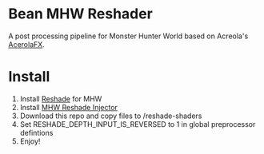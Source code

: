 # Bean MHW Reshader
A post processing pipeline for Monster Hunter World based on Acreola's [AcerolaFX](https://github.com/GarrettGunnell/AcerolaFX). 

# Install
1. Install [Reshade](https://reshade.me/) for MHW
2. Install [MHW Reshade Injector](https://www.nexusmods.com/monsterhunterworld/mods/4869)
3. Download this repo and copy files to /reshade-shaders
4. Set RESHADE_DEPTH_INPUT_IS_REVERSED to 1 in global preprocessor defintions
5. Enjoy!